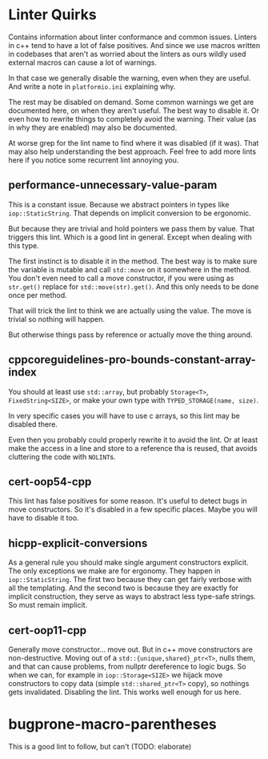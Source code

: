# Linter Quirks

Contains information about linter conformance and common issues. Linters in c++ tend to have a lot of false positives. And since we use macros written in codebases that aren't as worried about the linters as ours wildly used external macros can cause a lot of warnings.

In that case we generally disable the warning, even when they are useful. And write a note in `platformio.ini` explaining why.

The rest may be disabled on demand. Some common warnings we get are documented here, on when they aren't useful. The best way to disable it. Or even how to rewrite things to completely avoid the warning. Their value (as in why they are enabled) may also be documented.

At worse grep for the lint name to find where it was disabled (if it was). That may also help understanding the best approach. Feel free to add more lints here if you notice some recurrent lint annoying you.

## performance-unnecessary-value-param

This is a constant issue. Because we abstract pointers in types like `iop::StaticString`. That depends on implicit conversion to be ergonomic.

But because they are trivial and hold pointers we pass them by value. That triggers this lint. Which is a good lint in general. Except when dealing with this type.

The first instinct is to disable it in the method. The best way is to make sure the variable is mutable and call `std::move` on it somewhere in the method. You don't even need to call a move constructor, if you were using as `str.get()` replace for `std::move(str).get()`. And this only needs to be done once per method.

That will trick the lint to think we are actually using the value. The move is trivial so nothing will happen.

But otherwise things pass by reference or actually move the thing around.

## cppcoreguidelines-pro-bounds-constant-array-index

You should at least use `std::array`, but probably `Storage<T>`, `FixedString<SIZE>`, or make your own type with `TYPED_STORAGE(name, size)`.

In very specific cases you will have to use c arrays, so this lint may be disabled there.

Even then you probably could properly rewrite it to avoid the lint. Or at least make the access in a line and store to a reference tha is reused, that avoids cluttering the code with `NOLINT`s.

## cert-oop54-cpp

This lint has false positives for some reason. It's useful to detect bugs in move constructors. So it's disabled in a few specific places. Maybe you will have to disable it too.

## hicpp-explicit-conversions

As a general rule you should make single argument constructors explicit. The only exceptions we make are for ergonomy. They happen in `iop::StaticString`. The first two because they can get fairly verbose with all the templating. And the second two is because they are exactly for implicit construction, they serve as ways to abstract less type-safe strings. So must remain implicit.

## cert-oop11-cpp

Generally move constructor... move out. But in c++ move constructors are non-destructive. Moving out of a `std::{unique,shared}_ptr<T>`, nulls them, and that can cause problems, from nullptr dereference to logic bugs. So when we can, for example in `iop::Storage<SIZE>` we hijack move constructors to copy data (simple `std::shared_ptr<T>` copy), so nothings gets invalidated. Disabling the lint. This works well enough for us here.

# bugprone-macro-parentheses

This is a good lint to follow, but can't (TODO: elaborate)